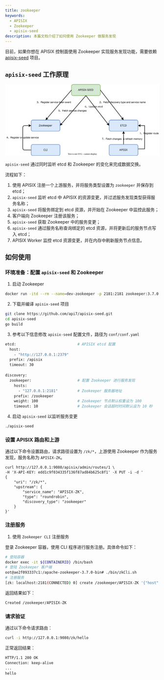 ```yaml
---
title: zookeeper
keywords:
  - APISIX
  - Zookeeper
  - apisix-seed
description: 本篇文档介绍了如何使用 Zookeeper 做服务发现
---
```


<!--
#
# Licensed to the Apache Software Foundation (ASF) under one or more
# contributor license agreements.  See the NOTICE file distributed with
# this work for additional information regarding copyright ownership.
# The ASF licenses this file to You under the Apache License, Version 2.0
# (the "License"); you may not use this file except in compliance with
# the License.  You may obtain a copy of the License at
#
#     http://www.apache.org/licenses/LICENSE-2.0
#
# Unless required by applicable law or agreed to in writing, software
# distributed under the License is distributed on an "AS IS" BASIS,
# WITHOUT WARRANTIES OR CONDITIONS OF ANY KIND, either express or implied.
# See the License for the specific language governing permissions and
# limitations under the License.
#
-->

目前，如果你想在 APISIX 控制面使用 Zookeeper 实现服务发现功能，需要依赖 [apisix-seed](https://github.com/api7/apisix-seed) 项目。

## `apisix-seed` 工作原理

![APISIX-SEED](../../../assets/images/apisix-seed.svg)

`apisix-seed` 通过同时监听 etcd 和 Zookeeper 的变化来完成数据交换。

流程如下：

1. 使用 APISIX 注册一个上游服务，并将服务类型设置为 `zookeeper` 并保存到 etcd；
2. `apisix-seed` 监听 etcd 中 APISIX 的资源变更，并过滤服务发现类型获得服务名称；
3. `apisix-seed` 将服务绑定到 etcd 资源，并开始在 Zookeeper 中监控此服务；
4. 客户端向 Zookeeper 注册该服务；
5. `apisix-seed` 获取 Zookeeper 中的服务变更；
6. `apisix-seed` 通过服务名称查询绑定的 etcd 资源，并将更新后的服务节点写入 etcd；
7. APISIX Worker 监控 etcd 资源变更，并在内存中刷新服务节点信息。

## 如何使用

### 环境准备：配置 `apisix-seed` 和 Zookeeper

1. 启动 Zookeeper

```bash
docker run -itd --rm --name=dev-zookeeper -p 2181:2181 zookeeper:3.7.0
```

2. 下载并编译 `apisix-seed` 项目

```bash
git clone https://github.com/api7/apisix-seed.git
cd apisix-seed
go build
```

3. 参考以下信息修改 `apisix-seed` 配置文件，路径为 `conf/conf.yaml`

```bash
etcd:                            # APISIX etcd 配置
  host:
    - "http://127.0.0.1:2379"
  prefix: /apisix
  timeout: 30

discovery:
  zookeeper:                     # 配置 Zookeeper 进行服务发现
    hosts:
      - "127.0.0.1:2181"         # Zookeeper 服务器地址
    prefix: /zookeeper
    weight: 100                  # Zookeeper 节点默认权重设为 100
    timeout: 10                  # Zookeeper 会话超时时间默认设为 10 秒
```

4. 启动 `apisix-seed` 以监听服务变更

```bash
./apisix-seed
```

### 设置 APISIX 路由和上游

通过以下命令设置路由，请求路径设置为 `/zk/*`，上游使用 Zookeeper 作为服务发现，服务名称为 `APISIX-ZK`。

```shell
curl http://127.0.0.1:9080/apisix/admin/routes/1 \
-H 'X-API-KEY: edd1c9f034335f136f87ad84b625c8f1' -X PUT -i -d '
{
    "uri": "/zk/*",
    "upstream": {
        "service_name": "APISIX-ZK",
        "type": "roundrobin",
        "discovery_type": "zookeeper"
    }
}'
```

### 注册服务

1. 使用 `Zookeeper CLI` 注册服务

登录 Zookeeper 容器，使用 CLI 程序进行服务注册。具体命令如下：

```bash
# 登陆容器
docker exec -it ${CONTAINERID} /bin/bash
# 登陆 Zookeeper 客户端
oot@ae2f093337c1:/apache-zookeeper-3.7.0-bin# ./bin/zkCli.sh
# 注册服务
[zk: localhost:2181(CONNECTED) 0] create /zookeeper/APISIX-ZK '{"host":"127.0.0.1","port":1980,"weight":100}'
```

返回结果如下：

```bash
Created /zookeeper/APISIX-ZK
```

### 请求验证

通过以下命令请求路由：

```bash
curl -i http://127.0.0.1:9080/zk/hello
```

正常返回结果：

```bash
HTTP/1.1 200 OK
Connection: keep-alive
...
hello
```

